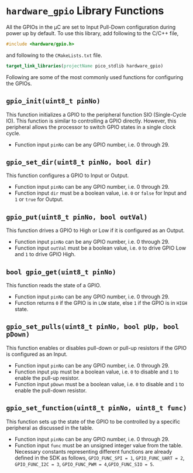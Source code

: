 # `hardware_gpio` Library Functions
All the GPIOs in the &mu;C are set to Input Pull-Down configuration during power up by default. To use this library, add following to the C/C++ file,
```c++
#include <hardware/gpio.h>
```
and following to the `CMakeLists.txt` file.
```cmake
target_link_libraries(projectName pico_stdlib hardware_gpio)
```

Following are some of the most commonly used functions for configuring the GPIOs.

## `gpio_init(uint8_t pinNo)`
This function initializes a GPIO to the peripheral function SIO (Single-Cycle IO). This function is similar to controlling a GPIO directly. However, this peripheral allows the processor to switch GPIO states in a single clock cycle.
- Function input `pinNo` can be any GPIO number, i.e. 0 through 29.

## `gpio_set_dir(uint8_t pinNo, bool dir)`
This function configures a GPIO to Input or Output.
- Function input `pinNo` can be any GPIO number, i.e. 0 through 29.
- Function input `dir` must be a boolean value, i.e. `0` or `false` for Input and `1` or `true` for Output.

## `gpio_put(uint8_t pinNo, bool outVal)`
This function drives a GPIO to High or Low if it is configured as an Output.
- Function input `pinNo` can be any GPIO number, i.e. 0 through 29.
- Function input `outVal` must be a boolean value, i.e. `0` to drive GPIO Low and `1` to drive GPIO High.

## `bool gpio_get(uint8_t pinNo)`
This function reads the state of a GPIO.
- Function input `pinNo` can be any GPIO number, i.e. 0 through 29.
- Function returns `0` if the GPIO is in `LOW` state, else `1` if the GPIO is in `HIGH` state.

## `gpio_set_pulls(uint8_t pinNo, bool pUp, bool pDown)`
This function enables or disables pull-down or pull-up resistors if the GPIO is configured as an Input.
- Function input `pinNo` can be any GPIO number, i.e. 0 through 29.
- Function input `pUp` must be a boolean value, i.e. `0` to disable and `1` to enable the pull-up resistor.
- Function input `pDown` must be a boolean value, i.e. `0` to disable and `1` to enable the pull-down resistor.

## `gpio_set_function(uint8_t pinNo, uint8_t func)`
This function sets up the state of the GPIO to be controlled by a specific peripheral as discussed in the table.
- Function input `pinNo` can be any GPIO number, i.e. 0 through 29.
- Function input `func` must be an unsigned integer value from the table. Necessary constants representing different functions are already defined in the SDK as follows, `GPIO_FUNC_SPI = 1`, `GPIO_FUNC_UART = 2`, `GPIO_FUNC_I2C = 3`, `GPIO_FUNC_PWM = 4`,`GPIO_FUNC_SIO = 5`.